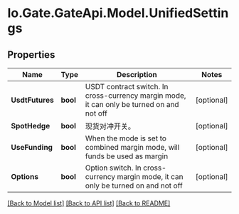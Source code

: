 
# Io.Gate.GateApi.Model.UnifiedSettings

## Properties

Name | Type | Description | Notes
------------ | ------------- | ------------- | -------------
**UsdtFutures** | **bool** | USDT contract switch. In cross-currency margin mode, it can only be turned on and not off | [optional] 
**SpotHedge** | **bool** | 现货对冲开关。 | [optional] 
**UseFunding** | **bool** | When the mode is set to combined margin mode, will funds be used as margin | [optional] 
**Options** | **bool** | Option switch. In cross-currency margin mode, it can only be turned on and not off | [optional] 

[[Back to Model list]](../README.md#documentation-for-models)
[[Back to API list]](../README.md#documentation-for-api-endpoints)
[[Back to README]](../README.md)
